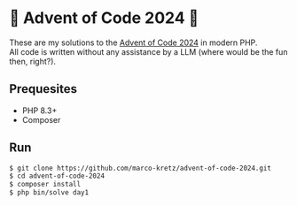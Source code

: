 # 🌟 Advent of Code 2024 🌟

These are my solutions to the [Advent of Code 2024](https://adventofcode.com/2024) in modern PHP.<br>
All code is written without any assistance by a LLM (where would be the fun then, right?).

## Prequesites

-   PHP 8.3+
-   Composer

## Run

```BASH
$ git clone https://github.com/marco-kretz/advent-of-code-2024.git
$ cd advent-of-code-2024
$ composer install
$ php bin/solve day1
```
